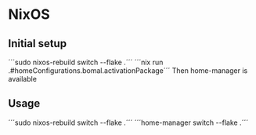 # NixOS

## Initial setup
´´´sudo nixos-rebuild switch --flake .´´´
´´´nix run .#homeConfigurations.bomal.activationPackage´´´
Then home-manager is available

## Usage

´´´sudo nixos-rebuild switch --flake .´´´
´´´home-manager switch --flake .´´´

